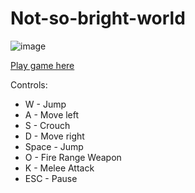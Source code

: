 # Not-so-bright-world

![image](https://img.itch.zone/aW1nLzMzMzU5NjEucG5n/315x250%23c/rre%2BpC.png)

[Play game here](https://cazdev.itch.io/not-so-bright-world)

Controls:
- W - Jump
- A - Move left
- S - Crouch
- D - Move right
- Space - Jump
- O - Fire Range Weapon
- K - Melee Attack
- ESC - Pause
